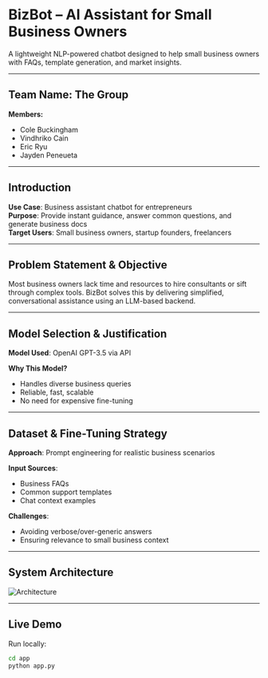 # BizBot – AI Assistant for Small Business Owners

A lightweight NLP-powered chatbot designed to help small business owners with FAQs, template generation, and market insights.

---

## Team Name: The Group

**Members:**
- Cole Buckingham
- Vindhriko Cain
- Eric Ryu
- Jayden Peneueta

---

## Introduction

**Use Case**: Business assistant chatbot for entrepreneurs  
**Purpose**: Provide instant guidance, answer common questions, and generate business docs  
**Target Users**: Small business owners, startup founders, freelancers

---

## Problem Statement & Objective

Most business owners lack time and resources to hire consultants or sift through complex tools. BizBot solves this by delivering simplified, conversational assistance using an LLM-based backend.

---

## Model Selection & Justification

**Model Used**: OpenAI GPT-3.5 via API

**Why This Model?**
- Handles diverse business queries
- Reliable, fast, scalable
- No need for expensive fine-tuning

---

## Dataset & Fine-Tuning Strategy

**Approach**: Prompt engineering for realistic business scenarios

**Input Sources**:
- Business FAQs
- Common support templates
- Chat context examples

**Challenges**:
- Avoiding verbose/over-generic answers
- Ensuring relevance to small business context

---

## System Architecture

![Architecture](docs/architecture_diagram.png)

---

## Live Demo

Run locally:

```bash
cd app
python app.py
